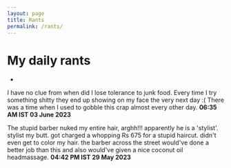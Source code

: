 ```yaml
---
layout: page
title: Rants
permalink: /rants/
---
```


# My daily rants 
-
I have no clue from when did I lose tolerance to junk food. Every time I try something shitty they end up showing on my face the very next day :( There was a time when I used to gobble this crap almost every other day.
**06:35 AM IST 03 June 2023**

The stupid barber nuked my entire hair, arghh!!! apparently he is a 'stylist'. stylist my butt. got charged a whopping Rs 675 for a stupid haircut. didn't even get to color my hair. the barber across the street would've done a better job than this and also would've given a nice coconut oil headmassage.
**04:42 PM IST 29 May 2023**


